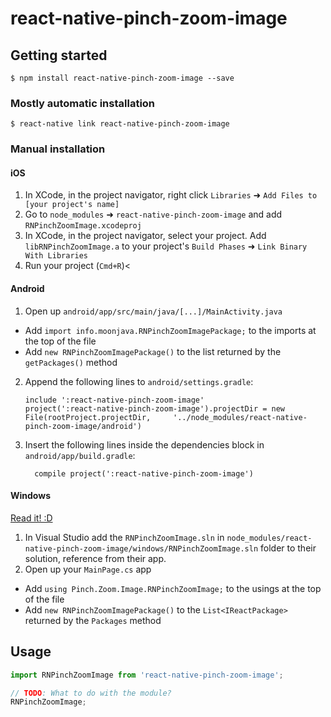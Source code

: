 
# react-native-pinch-zoom-image

## Getting started

`$ npm install react-native-pinch-zoom-image --save`

### Mostly automatic installation

`$ react-native link react-native-pinch-zoom-image`

### Manual installation


#### iOS

1. In XCode, in the project navigator, right click `Libraries` ➜ `Add Files to [your project's name]`
2. Go to `node_modules` ➜ `react-native-pinch-zoom-image` and add `RNPinchZoomImage.xcodeproj`
3. In XCode, in the project navigator, select your project. Add `libRNPinchZoomImage.a` to your project's `Build Phases` ➜ `Link Binary With Libraries`
4. Run your project (`Cmd+R`)<

#### Android

1. Open up `android/app/src/main/java/[...]/MainActivity.java`
  - Add `import info.moonjava.RNPinchZoomImagePackage;` to the imports at the top of the file
  - Add `new RNPinchZoomImagePackage()` to the list returned by the `getPackages()` method
2. Append the following lines to `android/settings.gradle`:
  	```
  	include ':react-native-pinch-zoom-image'
  	project(':react-native-pinch-zoom-image').projectDir = new File(rootProject.projectDir, 	'../node_modules/react-native-pinch-zoom-image/android')
  	```
3. Insert the following lines inside the dependencies block in `android/app/build.gradle`:
  	```
      compile project(':react-native-pinch-zoom-image')
  	```

#### Windows
[Read it! :D](https://github.com/ReactWindows/react-native)

1. In Visual Studio add the `RNPinchZoomImage.sln` in `node_modules/react-native-pinch-zoom-image/windows/RNPinchZoomImage.sln` folder to their solution, reference from their app.
2. Open up your `MainPage.cs` app
  - Add `using Pinch.Zoom.Image.RNPinchZoomImage;` to the usings at the top of the file
  - Add `new RNPinchZoomImagePackage()` to the `List<IReactPackage>` returned by the `Packages` method


## Usage
```javascript
import RNPinchZoomImage from 'react-native-pinch-zoom-image';

// TODO: What to do with the module?
RNPinchZoomImage;
```
  